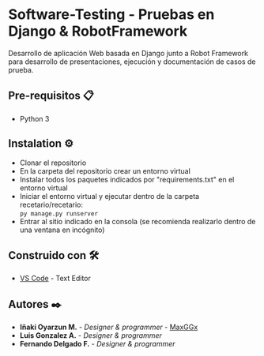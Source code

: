 # Software-Testing - Pruebas en Django & RobotFramework

Desarrollo de aplicación Web basada en Django junto a Robot Framework para desarrollo de presentaciones, ejecución y documentación de casos de prueba.

## Pre-requisitos 📋

- Python 3

## Instalation ⚙️

- Clonar el repositorio
- En la carpeta del repositorio crear un entorno virtual
- Instalar todos los paquetes indicados por "requirements.txt" en el entorno virtual
- Iniciar el entorno virtual y ejecutar dentro de la carpeta recetario/recetario:<br>
	``py manage.py runserver``
- Entrar al sitio indicado en la consola (se recomienda realizarlo dentro de una ventana en incógnito)

## Construido con 🛠️

* [VS Code](https://code.visualstudio.com/) - Text Editor

## Autores ✒️

* **Iñaki Oyarzun M.** - *Designer & programmer* - [MaxGGx](https://github.com/MaxGGx)
* **Luis Gonzalez A.** - *Designer & programmer* 
* **Fernando Delgado F.** - *Designer & programmer* 
